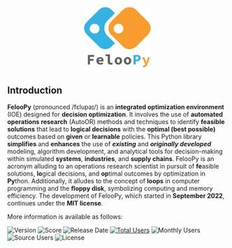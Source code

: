 

<p align="center">
   <img src="miscellaneous/logo/logo4.png" width="30%">
</p>



## Introduction

**FelooPy** (pronounced /fɛlupaɪ/) is an **integrated optimization environment** (IOE) designed for **decision optimization**. It involves the use of **automated operations research** (AutoOR) methods and techniques to identify **feasible solutions** that lead to **logical decisions** with the **optimal (best possible)** outcomes based on **given** or **learnable** policies. This Python library **simplifies** and **enhances** the use of **_existing_** and **_originally developed_** modeling, algorithm development, and analytical tools for decision-making within simulated **systems**, **industries**, and **supply chains**. FelooPy is an acronym alluding to an operations research scientist in pursuit of **fe**asible solutions, **lo**gical decisions, and **op**timal outcomes by optimization in **Py**thon. Additionally, it alludes to the concept of **loops** in computer programming and the **floppy disk**, symbolizing computing and memory efficiency. The development of FelooPy, which started in **September 2022**, continues under the **MIT license**.

More information is available as follows:

![Version](https://img.shields.io/static/v1?label=version&message=0.2.7&color=green)
![Score](https://img.shields.io/github/stars/ktafakkori/feloopy?label=score&color=green)
![Release Date](https://img.shields.io/github/release-date/ktafakkori/feloopy?label=release%20date&color=orange)
[![Total Users](https://static.pepy.tech/personalized-badge/feloopy?period=total&units=international_system&left_color=grey&right_color=yellow&left_text=total%20users)](https://pepy.tech/project/feloopy?&left_text=totalusers)
![Monthly Users](https://img.shields.io/pypi/dm/feloopy?label=monthly%20users&color=yellow)
![Source Users](https://img.shields.io/github/downloads/ktafakkori/feloopy/total?label=source%20users&color=yellow)
![License](https://img.shields.io/static/v1?label=license&message=MIT&color=darkred)

